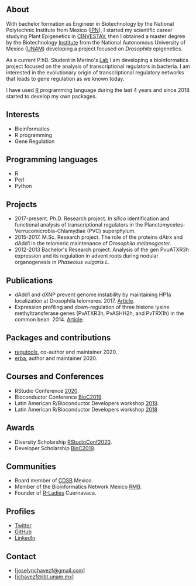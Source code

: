 ## About
With bachelor formation as Engineer in Biotechnology by the National Polytechnic Institute from Mexico ([IPN](http://www.upiig.ipn.mx)), I started my scientific career studying Plant Epigenetics in [CINVESTAV](http://www.ira.cinvestav.mx), then I obtained a master degree by the Biotechnology [Institute](http://www.ibt.unam.mx) from the National Autonomous University of Mexico ([UNAM](http://www.unam.mx)) developing a project focused on _Drosophila_ epigenetics. 

As a current P.hD. Student in Merino's [Lab](https://biocomputo.ibt.unam.mx) I am developing a bioinformatics project focused on the analysis of transcriptional regulators in bacteria. I am interested in the evolutionary origin of transcriptional regulatory networks that leads to gene regulation as we known today. 

I have used [R](https://www.r-project.org) programming language during the last 4 years and since 2018 started to develop my own packages.

## Interests

- Bioinformatics
- R programming
- Gene Regulation

## Programming languages
- R
- Perl
- Python

## Projects

- 2017-present. Ph.D. Research project. _In silico_ identification and functional analysis of transcriptional regulators in the Planctomycetes-Verrucomicrobia-Chlamydiae (PVC) superphylum.
- 2015-2017. M.Sc. Research project. The role of the proteins dAtrx and dAdd1 in the telomeric maintenance of _Drosophila melanogaster_.
- 2012-2013 Bachelor's Research project. Analysis of the gen PvuATXR3h expression and its regulation in advent roots during nodular organogenesis in _Phaseolus vulgaris L_.

## Publications

- dAdd1 and dXNP prevent genome instability by maintaining HP1a localization at Drosophila telomeres. 2017. [Article](https://www.ncbi.nlm.nih.gov/pubmed/28688038).
- Expression profiling and down-regulation of three histone lysine methyltransferase genes (PvATXR3h, PvASHH2h, and PvTRX1h) in the common bean. 2014. [Article](http://www.pomics.com/venegas_8_5_2015_429_440.pdf).

## Packages and contributions

- [regutools](https://bioconductor.org/packages/release/bioc/html/regutools.html), co-author and maintainer 2020.
- [erba](https://github.com/josschavezf/erba), author and maintainer 2020.

## Courses and Conferences

- RStudio Conference [2020](https://rstudio.com/conference/).
- Bioconductor Conference [BioC2019](http://bioc2019.bioconductor.org).
- Latin American R/Bioconductor Developers workshop [2019](https://comunidadbioinfo.github.io/post/building-tidy-tools-cdsb-runconf-2019/#.XV9Aoi3mGlM). 
- Latin American R/Bioconductor Developers workshop [2018](http://www.comunidadbioinfo.org/r-bioconductor-developers-workshop-2018/) 

## Awards

- Diversity Scholarship [RStudioConf2020](https://rstudio.com/conference/).
- Developer Scholarship [BioC2019](http://bioc2019.bioconductor.org).

## Communities

- Board member of [CDSB](https://comunidadbioinfo.github.io) Mexico.
- Member of the Bioinformatics Network Mexico [RMB](https://redmexicanadebioinformatica.org).
- Founder of [R-Ladies](https://twitter.com/RLadiesCuerna) Cuernavaca.

## Profiles

- [Twitter](https://twitter.com/josschavezf1) 
- [GitHub](https://github.com/josschavezf)
- [LinkedIn](https://www.linkedin.com/in/joselyn-chavez-1a31a3125/)

## Contact

- [joselynchavezf@gmail.com]
- [jchavezf@ibt.unam.mx]
